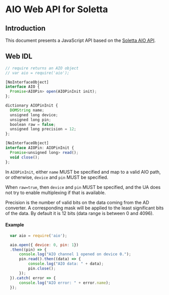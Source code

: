 AIO Web API for Soletta
=======================

Introduction
------------
This document presents a JavaScript API based on the [Soletta AIO API](http://solettaproject.github.io/docs/c-api/group__AIO.html).

Web IDL
-------
```javascript
// require returns an AIO object
// var aio = require('aio');

[NoInterfaceObject]
interface AIO {
  Promise<AIOPin> open(AIOPinInit init);
};

dictionary AIOPinInit {
  DOMString name;
  unsigned long device;
  unsigned long pin;
  boolean raw = false;
  unsigned long precision = 12;
};

[NoInterfaceObject]
interface AIOPin: AIOPinInit {
  Promise<unsigned long> read();
  void close();
};

```

In ```AIOPinInit```, either ```name``` MUST be specified and map to a valid AIO path, or otherwise, ```device``` and ```pin``` MUST be specified.

When ```raw=true```, then ```device``` and ```pin``` MUST be specified, and the UA does not try to enable multiplexing if that is available.

Precision is the number of valid bits on the data coming from the AD converter. A corresponding mask will be applied to the least significant bits of the data. By default it is 12 bits (data range is between 0 and 4096).

#### Example
```javascript
  var aio = require('aio');

  aio.open({ device: 0, pin: 1})
  .then((pin) => {
      console.log("AIO channel 1 opened on device 0.");
      pin.read().then((data) => {
          console.log("AIO data: " + data);
          pin.close();
      });
  }).catch( error => {
      console.log("AIO error: " + error.name);
  });
```
